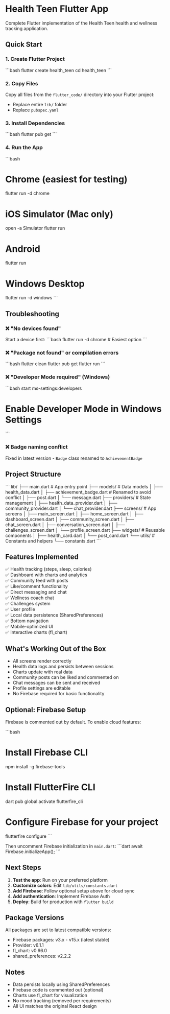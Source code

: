 # Health Teen Flutter App

Complete Flutter implementation of the Health Teen health and wellness tracking application.

## Quick Start

### 1. Create Flutter Project
\`\`\`bash
flutter create health_teen
cd health_teen
\`\`\`

### 2. Copy Files
Copy all files from the `flutter_code/` directory into your Flutter project:
- Replace entire `lib/` folder
- Replace `pubspec.yaml`

### 3. Install Dependencies
\`\`\`bash
flutter pub get
\`\`\`

### 4. Run the App
\`\`\`bash
# Chrome (easiest for testing)
flutter run -d chrome

# iOS Simulator (Mac only)
open -a Simulator
flutter run

# Android
flutter run

# Windows Desktop
flutter run -d windows
\`\`\`

## Troubleshooting

### ❌ "No devices found"
Start a device first:
\`\`\`bash
flutter run -d chrome  # Easiest option
\`\`\`

### ❌ "Package not found" or compilation errors
\`\`\`bash
flutter clean
flutter pub get
flutter run
\`\`\`

### ❌ "Developer Mode required" (Windows)
\`\`\`bash
start ms-settings:developers
# Enable Developer Mode in Windows Settings
\`\`\`

### ❌ Badge naming conflict
Fixed in latest version - `Badge` class renamed to `AchievementBadge`

## Project Structure

\`\`\`
lib/
├── main.dart                    # App entry point
├── models/                      # Data models
│   ├── health_data.dart
│   ├── achievement_badge.dart   # Renamed to avoid conflict
│   ├── post.dart
│   └── message.dart
├── providers/                   # State management
│   ├── health_data_provider.dart
│   ├── community_provider.dart
│   └── chat_provider.dart
├── screens/                     # App screens
│   ├── main_screen.dart
│   ├── home_screen.dart
│   ├── dashboard_screen.dart
│   ├── community_screen.dart
│   ├── chat_screen.dart
│   ├── conversation_screen.dart
│   ├── challenges_screen.dart
│   └── profile_screen.dart
├── widgets/                     # Reusable components
│   ├── health_card.dart
│   └── post_card.dart
└── utils/                       # Constants and helpers
    └── constants.dart
\`\`\`

## Features Implemented

✅ Health tracking (steps, sleep, calories)  
✅ Dashboard with charts and analytics  
✅ Community feed with posts  
✅ Like/comment functionality  
✅ Direct messaging and chat  
✅ Wellness coach chat  
✅ Challenges system  
✅ User profile  
✅ Local data persistence (SharedPreferences)  
✅ Bottom navigation  
✅ Mobile-optimized UI  
✅ Interactive charts (fl_chart)  

## What's Working Out of the Box

- All screens render correctly
- Health data logs and persists between sessions
- Charts update with real data
- Community posts can be liked and commented on
- Chat messages can be sent and received
- Profile settings are editable
- No Firebase required for basic functionality

## Optional: Firebase Setup

Firebase is commented out by default. To enable cloud features:

\`\`\`bash
# Install Firebase CLI
npm install -g firebase-tools

# Install FlutterFire CLI
dart pub global activate flutterfire_cli

# Configure Firebase for your project
flutterfire configure
\`\`\`

Then uncomment Firebase initialization in `main.dart`:
\`\`\`dart
await Firebase.initializeApp();
\`\`\`

## Next Steps

1. **Test the app**: Run on your preferred platform
2. **Customize colors**: Edit `lib/utils/constants.dart`
3. **Add Firebase**: Follow optional setup above for cloud sync
4. **Add authentication**: Implement Firebase Auth
5. **Deploy**: Build for production with `flutter build`

## Package Versions

All packages are set to latest compatible versions:
- Firebase packages: v3.x - v15.x (latest stable)
- Provider: v6.1.1
- fl_chart: v0.66.0
- shared_preferences: v2.2.2

## Notes

- Data persists locally using SharedPreferences
- Firebase code is commented out (optional)
- Charts use fl_chart for visualization
- No mood tracking (removed per requirements)
- All UI matches the original React design
